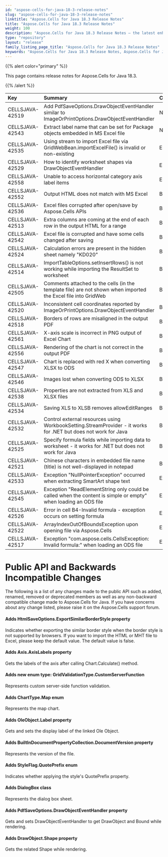 ```yaml
---
id: "aspose-cells-for-java-18-3-release-notes"
slug: "aspose-cells-for-java-18-3-release-notes"
linktitle: "Aspose.Cells for Java 18.3 Release Notes"
title: "Aspose.Cells for Java 18.3 Release Notes"
weight: 100
description: "Aspose.Cells for Java 18.3 Release Notes – the latest enhancements, new features, and fixes."
type: "repository"
layout: "release"
family_listing_page_title: "Aspose.Cells for Java 18.3 Release Notes"
keywords: "Aspose.Cells for Java 18.3 Release Notes, Aspose.Cells for Java 18.3 updates and fixes"
---
```


{{% alert color="primary" %}} 

This page contains release notes for Aspose.Cells for Java 18.3.

{{% /alert %}} 

|**Key**|**Summary**|**Category**|
| :- | :- | :- |
|CELLSJAVA-42519|Add PdfSaveOptions.DrawObjectEventHandler similar to ImageOrPrintOptions.DrawObjectEventHandler|New Feature |
|CELLSJAVA-42543|Extract label name that can be set for Package objects embedded in MS Excel file|New Feature |
|CELLSJAVA-42535|Using stream to import Excel file via GridWebBean.importExcelFile() is invalid or non-existing|Enhancement |
|CELLSJAVA-42529|How to identify worksheet shapes via DrawObjectEventHandler|Enhancement |
|CELLSJAVA-42558|Unable to access horizontal category axis label items|Enhancement |
|CELLSJAVA-42552|Output HTML does not match with MS Excel|Bug |
|CELLSJAVA-42536|Excel files corrupted after open/save by Aspose.Cells APIs|Bug |
|CELLSJAVA-42513|Extra columns are coming at the end of each row in the output HTML for a range|Bug |
|CELLSJAVA-42542|Excel file is corrupted and have some cells changed after saving|Bug |
|CELLSJAVA-42524|Calculation errors are present in the hidden sheet namely "KD020" |Bug |
|CELLSJAVA-42514|ImportTableOptions.setInsertRows() is not working while importing the ResultSet to worksheet|Bug |
|CELLSJAVA-42505|Comments attached to the cells (in the template file) are not shown when imported the Excel file into GridWeb|Bug |
|CELLSJAVA-42520|Inconsistent cell coordinates reported by ImageOrPrintOptions.DrawObjectEventHandler|Bug |
|CELLSJAVA-42518|Borders of rows are misaligned in the output PDF |Bug |
|CELLSJAVA-42561|X-axis scale is incorrect in PNG output of Excel Chart|Bug |
|CELLSJAVA-42556|Rendering of the chart is not correct in the output PDF |Bug |
|CELLSJAVA-42547|Chart is replaced with red X when converting XLSX to ODS|Bug |
|CELLSJAVA-42546|Images lost when converting ODS to XLSX|Bug |
|CELLSJAVA-42538|Properties are not extracted from XLS and XLSX files|Bug |
|CELLSJAVA-42534|Saving XLS to XLSB removes allowEditRanges|Bug |
|CELLSJAVA-42532|Control external resources using WorkbookSetting.StreamProvider - it works for .NET but does not work for Java|Bug |
|CELLSJAVA-42525|Specify formula fields while importing data to worksheet - it works for .NET but does not work for Java|Bug |
|CELLSJAVA-42521|Chinese characters in embedded file name (title) is not well-displayed in notepad|Bug |
|CELLSJAVA-42533|Exception "NullPointerException" occurred when extracting SmartArt shape text|Exception |
|CELLSJAVA-42545|Exception "ReadElementString only could be called when the content is simple or empty" when loading an ODS file|Exception |
|CELLSJAVA-42526|Error in cell B4-Invalid formula - exception occurs on setting formula|Exception |
|CELLSJAVA-42522|ArrayIndexOutOfBoundsException upon opening file via Aspose.Cells|Exception |
|CELLSJAVA-42517|Exception "com.aspose.cells.CellsException: Invalid formula:" when loading an ODS file|Exception |
# **Public API and Backwards Incompatible Changes**
The following is a list of any changes made to the public API such as added, renamed, removed or deprecated members as well as any non-backward compatible change made to Aspose.Cells for Java. If you have concerns about any change listed, please raise it on the Aspose.Cells support forum.
#### **Adds HtmlSaveOptions.ExportSimilarBorderStyle property**
Indicates whether exporting the similar border style when the border style is not supported by browsers. If you want to import the HTML or MHT file to Excel, please keep the default value. The default value is false.
#### **Adds Axis.AxisLabels property**
Gets the labels of the axis after calling Chart.Calculate() method.
#### **Adds new enum type: GridValidationType.CustomServerFunction**
Represents custom server-side function validation.
#### **Adds ChartType.Map enum**
Represents the map chart.
#### **Adds OleObject.Label property**
Gets and sets the display label of the linked Ole Object.
#### **Adds BuiltInDocumentPropertyCollection.DocumentVersion property**
Represents the version of the file.
#### **Adds StyleFlag.QuotePrefix enum**
Indicates whether applying the style's QuotePrefix property.
#### **Adds DialogBox class**
Represents the dialog box sheet.
#### **Adds PdfSaveOptions.DrawObjectEventHandler property**
Gets and sets DrawObjectEventHandler to get DrawObject and Bound while rendering.
#### **Adds DrawObject.Shape property**
Gets the related Shape while rendering.
